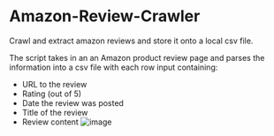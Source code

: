 # Amazon-Review-Crawler
Crawl and extract amazon reviews and store it onto a local csv file.

The script takes in an an Amazon product review page and parses the information into a csv file with each row input containing:
- URL to the review
- Rating (out of 5)
- Date the review was posted
- Title of the review
- Review content
![image](https://user-images.githubusercontent.com/21046049/184966698-152abc2e-4703-4cb6-b80e-3b8f7f5a74d0.png)
